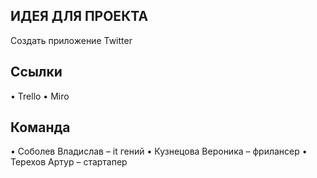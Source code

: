 ИДЕЯ ДЛЯ ПРОЕКТА
------------
Создать приложение Twitter 


Ссылки
-----------

•	Trello
•	Miro

Команда
-----------

•	Соболев Владислав – it гений 
•	Кузнецова Вероника – фрилансер
•	Терехов Артур – стартапер 
